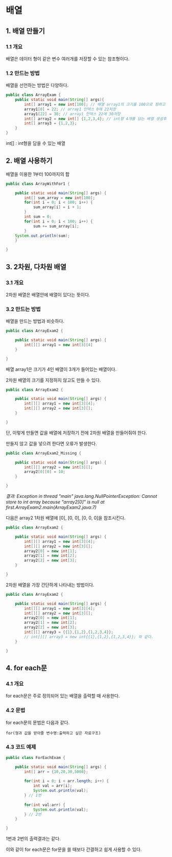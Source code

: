 배열
======
## 1. 배열 만들기
### 1.1 개요
배열은 데이터 형이 같은 변수 여러개를 저장할 수 있는 참조형이다.
### 1.2 만드는 방법
배열을 선언하는 방법은 다양하다.
```java
public class ArrayExam {
	public static void main(String[] args){
		int[] array1 = new int[100]; // 배열 array1의 크기를 100으로 정하고 생성
		array1[0] = 22; // array1 인덱스 0에 22저장
		array1[22] = 30; // array1 인덱스 22에 30저장
		int[] array2 = new int[] {1,2,3,4}; // int형 4개를 담는 배열 생성후 1,2,3,4를 저장
		int[] array3 = {1,2,3};
	}
}
```
int[] : int형을 담을 수 있는 배열
## 2. 배열 사용하기
배열을 이용한 1부터 100까지의 합
```java
public class ArrayWithFor1 {

	public static void main(String[] args) {
		int[] sum_array = new int[100];
		for(int i = 0; i < 100; i++) {
			sum_array[i] = i + 1;
		}
		int sum = 0;
		for(int i = 0; i < 100; i++) {
			sum += sum_array[i];
		}
	System.out.println(sum);
	}

}
```
## 3. 2차원, 다차원 배열
### 3.1 개요
2차원 배열은 배열안에 배열이 있다는 뜻이다.
### 3.2 만드는 방법
배열을 만드는 방법과 비슷하다.
```java
public class ArrayExam2 {

	public static void main(String[] args) {
		int[][] array1 = new int[3][4]
	}

}
```
배열 array1은 크기가 4인 배열이 3개가 들어있는 배열이다.

2차원 배열의 크기를 지정하지 않고도 만들 수 있다.
```java
public class ArrayExam2 {

	public static void main(String[] args) {
		int[][] array1 = new int[3][4];
		int[][] array2 = new int[3][];
	}

}
```
단, 이렇게 만들면 값을 배열에 저장하기 전에 2차원 배열을 만들어줘야 한다. 

만들지 않고 값을 넣으려 한다면 오류가 발생한다.
```java
public class ArrayExam2_Missing {

	public static void main(String[] args) {
		int[][] array2 = new int[3][];
        array2[0][0] = 10;
	}

}
```
_결과: Exception in thread "main" java.lang.NullPointerException: Cannot store to int array because "array2[0]" is null
	at first.ArrayExam2.main(ArrayExam2.java:7)_ 

다음은 array2 1차원 배열에 [0], [0, 0], [0, 0, 0]을 참조시킨다.
```java
public class ArrayExam2 {

	public static void main(String[] args) {
		int[][] array1 = new int[3][4];
		int[][] array2 = new int[3][];
		array2[0] = new int[1];
		array2[1] = new int[2];
		array2[2] = new int[3];
	}

}
```
2차원 배열을 가장 간단하게 나타내는 방법이다.
```java
public class ArrayExam2 {

	public static void main(String[] args) {
		int[][] array1 = new int[3][4];
		int[][] array2 = new int[3][];
		array2[0] = new int[1];
		array2[1] = new int[2];
		array2[2] = new int[3];
		int[][] array3 = {{1},{1,2},{1,2,3,4}}; 
		// int[][] array3 = new int{{1},{1,2},{1,2,3,4}}; 와 같다.
	}

}
```
## 4. for each문
### 4.1 개요
for each문은 주로 정의되어 있는 배열을 출력할 때 사용한다.
### 4.2 문법
for each문의 문법은 다음과 같다.

    for(형과 값을 받아줄 변수명:출력하고 싶은 자료구조)

### 4.3 코드 예제
```java
public class ForEachExam {

	public static void main(String[] args) {
		int[] arr = {10,20,30,5000};
		
		for(int i = 0; i < arr.length; i++) {
			int val = arr[i];
			System.out.println(val);
		} // 1번
		
		for(int val:arr) {
			System.out.println(val);
		} // 2번
	}

}
```
1번과 2번의 출력결과는 같다.

이와 같이 for each문은 for문을 쓸 때보다 간결하고 쉽게 사용할 수 있다.